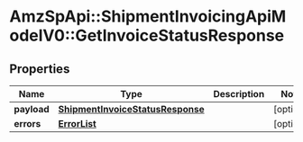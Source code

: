 # AmzSpApi::ShipmentInvoicingApiModelV0::GetInvoiceStatusResponse

## Properties
Name | Type | Description | Notes
------------ | ------------- | ------------- | -------------
**payload** | [**ShipmentInvoiceStatusResponse**](ShipmentInvoiceStatusResponse.md) |  | [optional] 
**errors** | [**ErrorList**](ErrorList.md) |  | [optional] 


